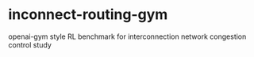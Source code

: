 # inconnect-routing-gym
openai-gym style RL benchmark for interconnection network congestion control study

